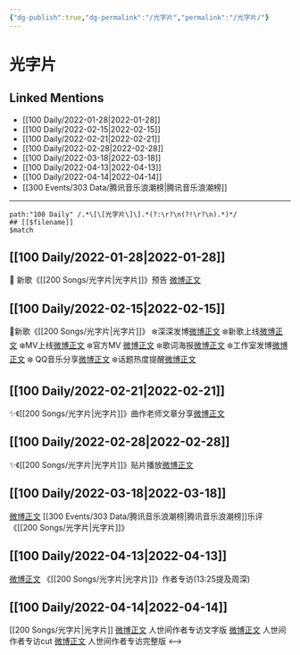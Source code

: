 ```yaml
---
{"dg-publish":true,"dg-permalink":"/光字片","permalink":"/光字片/"}
---
```


# 光字片

## Linked Mentions
- [[100 Daily/2022-01-28\|2022-01-28]]
- [[100 Daily/2022-02-15\|2022-02-15]]
- [[100 Daily/2022-02-21\|2022-02-21]]
- [[100 Daily/2022-02-28\|2022-02-28]]
- [[100 Daily/2022-03-18\|2022-03-18]]
- [[100 Daily/2022-04-13\|2022-04-13]]
- [[100 Daily/2022-04-14\|2022-04-14]]
- [[300 Events/303 Data/腾讯音乐浪潮榜\|腾讯音乐浪潮榜]]


---

```expander
path:"100 Daily" /.*\[\[光字片\]\].*(?:\r?\n(?!\r?\n).*)*/
## [[$filename]]
$match
```
## [[100 Daily/2022-01-28\|2022-01-28]]
💫 新歌《[[200 Songs/光字片\|光字片]]》预告 [微博正文](https://m.weibo.cn/6466290670/4730725834953284)
## [[100 Daily/2022-02-15\|2022-02-15]]
🌟新歌《[[200 Songs/光字片\|光字片]]》
❄️深深发博[微博正文](https://m.weibo.cn/6466290670/4737084491567308)
❄️新歌上线[微博正文](https://m.weibo.cn/6466290670/4736929268500601)
❄️MV上线[微博正文](https://m.weibo.cn/6466290670/4737057165152296)
❄️官方MV [微博正文](https://m.weibo.cn/6466290670/4737069081169404)
❄️歌词海报[微博正文](https://m.weibo.cn/6466290670/4737072226899415)
❄️工作室发博[微博正文](https://m.weibo.cn/6466290670/4736935745291586)
❄️ QQ音乐分享[微博正文](https://m.weibo.cn/6466290670/4736936114390184)
❄️话题热度提醒[微博正文](https://m.weibo.cn/6466290670/4737116082277567)
## [[100 Daily/2022-02-21\|2022-02-21]]
✨《[[200 Songs/光字片\|光字片]]》曲作老师文章分享[微博正文](https://m.weibo.cn/6466290670/4739433621099535)
## [[100 Daily/2022-02-28\|2022-02-28]]
✨《[[200 Songs/光字片\|光字片]]》贴片播放[微博正文](https://m.weibo.cn/6466290670/4741991924238203)
## [[100 Daily/2022-03-18\|2022-03-18]]
[微博正文](https://weibo.com/detail/4748327776161197) [[300 Events/303 Data/腾讯音乐浪潮榜\|腾讯音乐浪潮榜]]乐评《[[200 Songs/光字片\|光字片]]》
## [[100 Daily/2022-04-13\|2022-04-13]]
[微博正文](https://m.weibo.cn/7527423229/4757837865816608) 《[[200 Songs/光字片\|光字片]]》作者专访(13:25提及周深)
## [[100 Daily/2022-04-14\|2022-04-14]]
[[200 Songs/光字片\|光字片]]
[微博正文](https://m.weibo.cn/6466290670/4758130455482227) 人世间作者专访文字版
[微博正文](https://m.weibo.cn/7709901534/4757915284799692) 人世间作者专访cut
[微博正文](https://m.weibo.cn/7527423229/4757837865816608) 人世间作者专访完整版
<-->